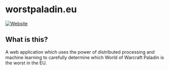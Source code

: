 # worstpaladin.eu

[![Website](https://img.shields.io/website-up-down-green-red/http/worstpaladin.eu.svg?label=worstpaladin.eu&style=flat-square)](http://worstpaladin.eu)

## What is this?

A web application which uses the power of distributed processing and machine learning to carefully determine which World of Warcraft Paladin is the worst in the EU.